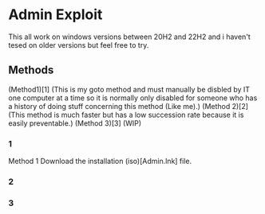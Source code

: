 # Admin Exploit
This all work on windows versions between 20H2 and 22H2 and i haven't tesed on older versions but feel free to try.
## Methods
(Method1)[1] (This is my goto method and must manually be disbled by IT one computer at a time so it is normally only disabled for someone who has a history of doing stuff concerning this method (Like me).)
(Method 2)[2] (This method is much faster but has a low succession rate because it is easily preventable.)
(Method 3)[3] (WIP)
### 1
Method 1
Download the installation (iso)[Admin.lnk] file.
### 2
### 3
